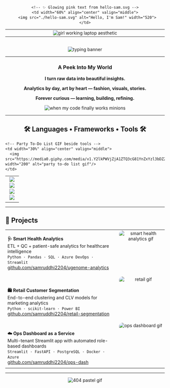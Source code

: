 <!-- 🌸 Samruddhi Wasnik – GitHub Profile README (final with party gif beside tools) -->

<div align="center">

<table width="100%" cellspacing="0" cellpadding="0" style="border:none;">
  <tr>
    <!-- 👩🏻‍💻 Left side image -->
    <td width="40%" align="center" valign="middle">
      <img src="https://media0.giphy.com/media/v1.Y2lkPWVjZjA1ZTQ3bTh1a2wwODB3N2U3eDduYzJ5ZXRrbHphNGRuMDNtdHB5M245cXBjNCZlcD12MV9naWZzX3JlbGF0ZWQmY3Q9Zw/S9RnJWRWoiRZlHgaHa/giphy.webp" width="260" alt="girl working laptop aesthetic"/>
    </td>

    <!-- ✨ Glowing pink text from hello-sam.svg -->
    <td width="60%" align="center" valign="middle">
      <img src="./hello-sam.svg" alt="Hello, I'm Sam!" width="520">
    </td>
  </tr>
</table>

<br>

<!-- Typing animation -->
<img src="https://readme-typing-svg.herokuapp.com/?font=Plus+Jakarta+Sans&size=22&duration=4500&pause=800&color=E8A0BF&center=true&vCenter=true&width=720&lines=Data-driven+%7C+Design-minded+%7C+Always+curious;Turning+raw+data+into+stories+that+matter;Bridging+tech,+analytics,+and+fashion-tech+to+create+impact" alt="typing banner"/>

</div>

---

<h3 align="center">
  <img src="https://github.com/harshjuly12/harshjuly12/assets/112745312/39f604ab-0928-453b-b8af-ee382fdb48af" width="45" alt="">
  A Peek Into My World
  <img src="https://github.com/harshjuly12/harshjuly12/assets/112745312/39f604ab-0928-453b-b8af-ee382fdb48af" width="45" alt="">
</h3>

<p align="center"><b>I turn raw data into beautiful insights.</b></p>
<p align="center"><b>Analytics by day, art by heart — fashion, visuals, stories.</b></p>
<p align="center"><b>Forever curious — learning, building, refining.</b></p>

<p align="center">
  <img src="https://media.giphy.com/media/11vhCpFcD3um7m/giphy.gif" width="160" alt="when my code finally works minions"/>
</p>

---

<h2 align="center">🛠 Languages • Frameworks • Tools 🛠</h2>

<table align="center" style="border:none;">
  <tr>
    <!-- Tech stack icons -->
    <td width="70%" align="center">
      <img src="https://skillicons.dev/icons?i=python,js,ts,react,nodejs,express&perline=6" width="400"/><br>
      <img src="https://skillicons.dev/icons?i=postgres,mysql,azure,aws,docker,git&perline=6" width="400"/><br>
      <img src="https://skillicons.dev/icons?i=github,streamlit,flask,fastapi,pandas,html&perline=6" width="400"/><br>
      <img src="https://skillicons.dev/icons?i=css,figma,vscode,powerbi,excel,jira&perline=6" width="400"/>
    </td>

    <!-- Party To-Do List GIF beside tools -->
    <td width="30%" align="center" valign="middle">
      <img src="https://media0.giphy.com/media/v1.Y2lkPWVjZjA1ZTQ3cG81YnZxYzl3bDZ2bXo4cjZ5cGt5aDRvY2l2YXpvamp5ZzNzNXZ6MSZlcD12MV9naWZzX3JlbGF0ZWQmY3Q9Zw/Y0b2MpUTfnrUa3jIM7/giphy.webp" width="200" alt="party to-do list gif"/>
    </td>
  </tr>
</table>

---

<h2 align="left">🚀 Projects</h2>

<table align="center" width="100%" style="border-collapse:collapse;table-layout:fixed;margin-bottom:0;">

  <tr>
    <td width="70%" valign="middle" style="vertical-align:middle;">
      <b>🩺 Smart Health Analytics</b><br>
      ETL + QC + patient-safe analytics for healthcare intelligence<br>
      <code>Python · Pandas · SQL · Azure DevOps · Streamlit</code><br>
      <a href="https://github.com/samruddhi2204/ugenome-analytics">github.com/samruddhi2204/ugenome-analytics</a>
    </td>
    <td width="30%" align="center" valign="middle">
      <img src="https://media3.giphy.com/media/v1.Y2lkPTc5MGI3NjExbzg1bTB5cWt2MGx1cTlndXZhanZ5OTI3cTl3dzBiMzd6dnZseWttdyZlcD12MV9naWZzX3NlYXJjaCZjdD1n/O5YEgIWPd2TlR6NHfg/100.webp" height="140" style="border-radius:10px;display:block;margin:auto;" alt="smart health analytics gif"/>
    </td>
  </tr>

  <tr>
    <td width="70%" valign="middle" style="vertical-align:middle;padding-top:20px;">
      <b>🛍 Retail Customer Segmentation</b><br>
      End-to-end clustering and CLV models for marketing analytics<br>
      <code>Python · scikit-learn · Power BI</code><br>
      <a href="https://github.com/samruddhi2204/retail-segmentation">github.com/samruddhi2204/retail-segmentation</a>
    </td>
    <td width="30%" align="center" valign="middle">
      <img src="https://media4.giphy.com/media/v1.Y2lkPWVjZjA1ZTQ3cWN6dWc1NXM3bmNjNG9zZHBydmlhMGtzOHRzcDJlcG5rbXJnZGp3OCZlcD12MV9naWZzX3JlbGF0ZWQmY3Q9Zw/KbV4cctCmFfK8/giphy.webp" height="140" style="border-radius:10px;display:block;margin:auto;" alt="retail gif"/>
    </td>
  </tr>

  <tr>
    <td width="70%" valign="middle" style="vertical-align:middle;padding-top:20px;">
      <b>☁️ Ops Dashboard as a Service</b><br>
      Multi-tenant Streamlit app with automated role-based dashboards<br>
      <code>Streamlit · FastAPI · PostgreSQL · Docker · Azure</code><br>
      <a href="https://github.com/samruddhi2204/ops-dash">github.com/samruddhi2204/ops-dash</a>
    </td>
    <td width="30%" align="center" valign="middle">
      <img src="https://media.giphy.com/media/5la8PeBorczY1XUPjn/giphy.gif" height="140" style="border-radius:10px;display:block;margin:auto;" alt="ops dashboard gif"/>
    </td>
  </tr>

</table>

---

<div align="center">
  <img src="https://media3.giphy.com/media/v1.Y2lkPTc5MGI3NjExdHJvZTE3ZGU5dnN4NWJtNTV2MHh1YWVrdHA1c2FmMjUzdzRldDEyaiZlcD12MV9pbnRlcm5hbF9naWZfYnlfaWQmY3Q9Zw/8L0Pky6C83SzkzU55a/giphy.gif" width="110" alt="404 pastel gif"/>
</div>


